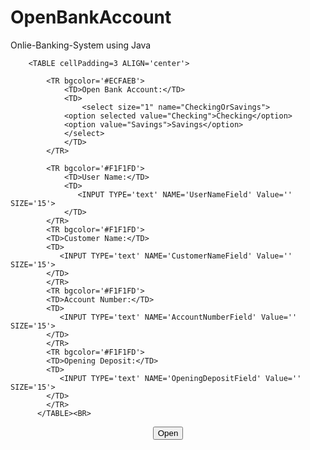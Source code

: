 # OpenBankAccount
Onlie-Banking-System using Java
<!--
/******************************************************************************
*	Program Author: Dr. Yongming Tang for CSCI 6810 Java and the Internet	  *
*	Date: September, 2012													  *
*******************************************************************************/
-->

<HTML><HEAD></HEAD>
<BODY>
    <FORM NAME="OpenBankAccountForm" ACTION="/CSCI6810/OpenBankAccount.jsp" METHOD ="POST">
        <INPUT TYPE='hidden' NAME='UserID' VALUE='<%=request.getParameter("UserID")%>'>

        <TABLE cellPadding=3 ALIGN='center'>

            <TR bgcolor='#ECFAEB'>
                <TD>Open Bank Account:</TD>
                <TD>
                    <select size="1" name="CheckingOrSavings">
		    	<option selected value="Checking">Checking</option>
		    	<option value="Savings">Savings</option>    
  	            </select>
                </TD>
            </TR>

            <TR bgcolor='#F1F1FD'>
                <TD>User Name:</TD>
                <TD>
                   <INPUT TYPE='text' NAME='UserNameField' Value='' SIZE='15'>
                </TD>
            </TR>
            <TR bgcolor='#F1F1FD'>
	        <TD>Customer Name:</TD>
	        <TD>
	           <INPUT TYPE='text' NAME='CustomerNameField' Value='' SIZE='15'>
	        </TD>
            </TR>
            <TR bgcolor='#F1F1FD'>
	    	<TD>Account Number:</TD>
	    	<TD>
	    	   <INPUT TYPE='text' NAME='AccountNumberField' Value='' SIZE='15'>
	    	</TD>
            </TR>
            <TR bgcolor='#F1F1FD'>
	        <TD>Opening Deposit:</TD>
	    	<TD>
	    	   <INPUT TYPE='text' NAME='OpeningDepositField' Value='' SIZE='15'>
	        </TD>
            </TR>
          </TABLE><BR>
<CENTER><INPUT TYPE="SUBMIT" NAME='submitBNTN' VALUE='Open'></CENTER><BR>
</FORM>

</BODY>
</HTML>
<SCRIPT LANGUAGE='JavaScript'>
</SCRIPT>
